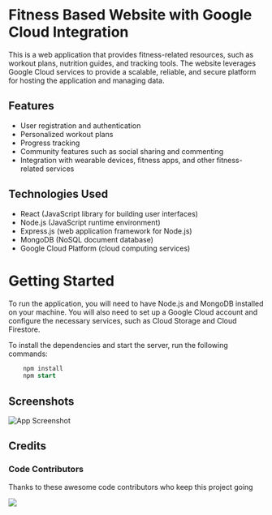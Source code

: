 
# Fitness Based Website with Google Cloud Integration

This is a web application that provides fitness-related resources, such as workout plans, nutrition guides, and tracking tools. The website leverages Google Cloud services to provide a scalable, reliable, and secure platform for hosting the application and managing data.

## Features
* User registration and authentication  
* Personalized workout plans  
* Progress tracking  
* Community features such as social sharing and commenting  
* Integration with wearable devices, fitness apps, and other fitness-related services  

## Technologies Used
* React (JavaScript library for building user interfaces)  
* Node.js (JavaScript runtime environment)  
* Express.js (web application framework for Node.js)  
* MongoDB (NoSQL document database)  
* Google Cloud Platform (cloud computing services)    

# Getting Started
To run the application, you will need to have Node.js and MongoDB installed on your machine. You will also need to set up a Google Cloud account and configure the necessary services, such as Cloud Storage and Cloud Firestore.

To install the dependencies and start the server, run the following commands:
```sql
    npm install
    npm start
```
## Screenshots

![App Screenshot](https://via.placeholder.com/468x300?text=App+Screenshot+Here)


## Credits
### Code Contributors

Thanks to these awesome code contributors who keep this project going

<a href="https://github.com/snitchtwt/GoogleCouldHackathon/graphs/contributors">
  <img src="https://contrib.rocks/image?repo=snitchtwt/GoogleCouldHackathon" />
</a>

